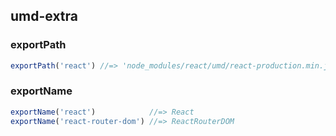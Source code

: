 ## umd-extra

### exportPath

```js
exportPath('react') //=> 'node_modules/react/umd/react-production.min.js'
```

### exportName

```js
exportName('react')            //=> React
exportName('react-router-dom') //=> ReactRouterDOM
```
